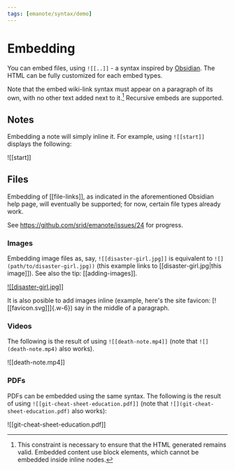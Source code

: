 ```yaml
---
tags: [emanote/syntax/demo]
---
```


# Embedding

You can embed files, using `![[..]]` - a syntax inspired by [Obsidian](https://help.obsidian.md/How+to/Embed+files). The HTML can be fully customized for each embed types.

Note that the embed wiki-link syntax must appear on a paragraph of its own, with no other text added next to it.[^blk] Recursive embeds are supported.

[^blk]: This constraint is necessary to ensure that the HTML generated remains valid. Embedded content use block elements, which cannot be embedded inside inline nodes.

## Notes

Embedding a note will simply inline it. For example, using `![[start]]` displays the following:

![[start]]


## Files

Embedding of [[file-links]], as indicated in the aforementioned Obsidian help page, will eventually be supported; for now, certain file types already work.

See https://github.com/srid/emanote/issues/24 for progress.
### Images 

Embedding image files as, say, `![[disaster-girl.jpg]]` is equivalent to `![](path/to/disaster-girl.jpg))` (this example links to [[disaster-girl.jpg|this image]]).  See also the tip: [[adding-images]].

[![[disaster-girl.jpg]]](https://knowyourmeme.com/memes/disaster-girl)

It is also posible to add images inline (example, here's the site favicon: [![[favicon.svg]]]{.w-6}) say in the middle of a paragraph.

### Videos

The following is the result of using `![[death-note.mp4]]` (note that `![](death-note.mp4)` also works).

![[death-note.mp4]]


### PDFs

PDFs can be embedded using the same syntax. The following is the result of using `![[git-cheat-sheet-education.pdf]]` (note that `![](git-cheat-sheet-education.pdf)` also works):

![[git-cheat-sheet-education.pdf]]
